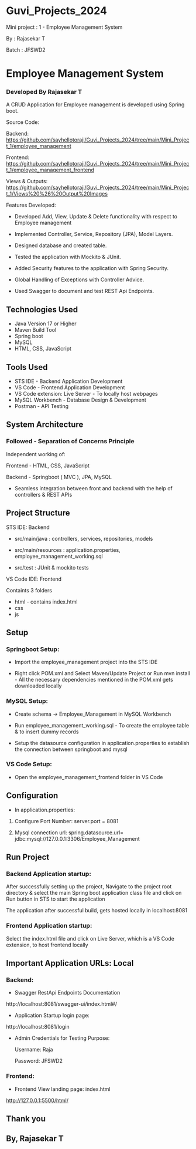 # Guvi_Projects_2024

Mini project : 1 - Employee Management System


By	: Rajasekar T

Batch 	: JFSWD2



# Employee Management System
### Developed By Rajasekar T

A CRUD Application for Employee management is developed using Spring boot. 

Source Code:

Backend: https://github.com/sayhellotoraji/Guvi_Projects_2024/tree/main/Mini_Project_1/employee_management

Frontend: https://github.com/sayhellotoraji/Guvi_Projects_2024/tree/main/Mini_Project_1/employee_management_frontend

Views & Outputs: https://github.com/sayhellotoraji/Guvi_Projects_2024/tree/main/Mini_Project_1/Views%20%26%20Output%20Images


Features Developed:

* Developed Add, View, Update & Delete functionality with respect to Employee management

* Implemented Controller, Service, Repository (JPA), Model Layers.

* Designed database and created table.

* Tested the application with Mockito & JUnit.

* Added Security features to the application with Spring Security.

* Global Handling of Exceptions with Controller Advice.

* Used Swagger to document and test REST Api Endpoints.
 

## Technologies Used

* Java Version 17 or Higher
* Maven Build Tool
* Spring boot
* MySQL
* HTML, CSS, JavaScript


## Tools Used

* STS IDE - Backend Application Development
* VS Code - Frontend Application Development
* VS Code extension: Live Server - To locally host webpages
* MySQL Workbench - Database Design & Development
* Postman - API Testing


## System Architecture

### Followed - Separation of Concerns Principle 

Independent working of:

Frontend - HTML, CSS, JavaScript

Backend  - Springboot ( MVC ), JPA, MySQL

* Seamless integration between front and backend with the help of controllers & REST APIs



## Project Structure

STS IDE: Backend
* src/main/java : 
controllers, services, repositories, models 

* src/main/resources :
application.properties, employee_management_working.sql

* src/test : JUnit & mockito tests


VS Code IDE: Frontend

Containts 3 folders
* html - contains index.html
* css 
* js



## Setup 

### Springboot Setup:
* Import the employee_management project into the STS IDE

* Right click POM.xml and Select Maven/Update Project or Run mvn install - All the necessary dependencies mentioned in the POM.xml gets downloaded locally 

### MySQL Setup:

* Create schema -> Employee_Management in MySQL Workbench

* Run employee_management_working.sql - To create the employee table & to insert dummy records

* Setup the datasource configuration in application.properties to establish the connection between springboot and mysql

### VS Code Setup: 

* Open the employee_management_frontend folder in VS Code 



## Configuration 

* In application.properties:

1. Configure Port Number:
server.port = 8081

2. Mysql connection url: 
spring.datasource.url= jdbc:mysql://127.0.0.1:3306/Employee_Management



## Run Project

### Backend Application startup:

After successfully setting up the project, Navigate to the project root directory & select the main Spring boot application class file and click on Run button in STS to start the application

The application after successful build, gets hosted locally in localhost:8081


### Frontend Application startup:

Select the index.html file and click on Live Server, which is a VS Code extension, to host frontend locally


## Important Application URLs: Local

### Backend:
* Swagger RestApi Endpoints Documentation 

http://localhost:8081/swagger-ui/index.html#/ 

* Application Startup login page:

http://localhost:8081/login


* Admin Credentials for Testing Purpose:

    Username: Raja

    Password: JFSWD2

### Frontend:
* Frontend View landing page: index.html

http://127.0.0.1:5500/html/

## Thank you
## By, Rajasekar T
